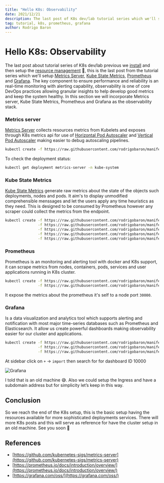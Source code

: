 ```yaml
---
title: "Hello K8s: Observability"
date: 2021/12/21
description: The last post of K8s dev/lab tutorial series which we'll setup Metrics Server, Kube State Metrics, Prometheus and Grafana.
tag: tutorial, k8s, prometheus, grafana
author: Rodrigo Baron
---
```


# Hello K8s: Observability

The last post about tutorial series of K8s dev/lab previous we [install](/posts/hello-k8s-install) and then setup the [resource management](/posts/hello-k8s-resource-management) 💪, this is the last post from the tutorial series which we'll setup [Metrics Server](#metrics-server), [Kube State Metrics](#kube-state-metrics), [Prometheus](#prometheus) and [Grafana](#grafana). The key component to ensure performance and reliability is an real-time monitoring with alerting capability, observability is one of core DevOps practices allowing granular insights to help develop good metrics and keep the system healthy. In this section we will incorporate Metrics server, Kube State Metrics, Prometheus and Grafana as the observability stack.

### Metrics server

[Metrics Server]([https://github.com/kubernetes-sigs/metrics-server](https://github.com/kubernetes-sigs/metrics-server)) collects resources metrics from Kubelets and exposes through K8s metrics api for use of [Horizontal Pod Autoscaler]([https://kubernetes.io/docs/tasks/run-application/horizontal-pod-autoscale/](https://kubernetes.io/docs/tasks/run-application/horizontal-pod-autoscale/)) and [Vertical Pod Autoscaler]([https://github.com/kubernetes/autoscaler/tree/master/vertical-pod-autoscaler/](https://github.com/kubernetes/autoscaler/tree/master/vertical-pod-autoscaler/)) making easier to debug autoscaling pipelines.

```bash
kubectl create -f https://raw.githubusercontent.com/rodrigobaron/manifests/main/metrics-server/components.yaml
```

To check the deployment status:

```bash
kubectl get deployment metrics-server -n kube-system
```

### Kube State Metrics

[Kube State Metrics]([https://github.com/kubernetes/kube-state-metrics](https://github.com/kubernetes/kube-state-metrics)) generate raw metrics about the state of the objects such deployments, nodes and pods. It aim's to display unmodified comprehensible menssages and let the users apply any time heuristics as they need. This is designed to be consumed by Prometheus however any scraper could collect the metrics from the endpoint.

```bash
kubectl create -f https://raw.githubusercontent.com/rodrigobaron/manifests/main/kube-state-metrics/cluster-role-binding.yaml \
               -f https://raw.githubusercontent.com/rodrigobaron/manifests/main/kube-state-metrics/cluster-role.yaml \
               -f https://raw.githubusercontent.com/rodrigobaron/manifests/main/kube-state-metrics/deployment.yaml \
               -f https://raw.githubusercontent.com/rodrigobaron/manifests/main/kube-state-metrics/service-account.yaml \
               -f https://raw.githubusercontent.com/rodrigobaron/manifests/main/kube-state-metrics/service.yaml
```

### Prometheus

Prometheus is an monitoring and alerting tool with docker and K8s support, it can scrape metrics from nodes, containers, pods, services and user applications running in K8s cluster. 

```bash
kubectl create -f https://raw.githubusercontent.com/rodrigobaron/manifests/main/prometheus/00-namespace.yaml \
               -f https://raw.githubusercontent.com/rodrigobaron/manifests/main/prometheus/deployment.yml
```

It expose the metrics about the prometheus it's self to a node port `30000`.

### Grafana

Is a data visualization and analytics tool which supports alerting and notification with most major time-series databases such as Prometheus and Elasticsearch. It allow us create powerful dashboards making observability easier for our cluster and applications.

```bash
kubectl create -f https://raw.githubusercontent.com/rodrigobaron/manifests/main/grafana/configmap.yaml \
               -f https://raw.githubusercontent.com/rodrigobaron/manifests/main/grafana/deployment.yaml \
               -f https://raw.githubusercontent.com/rodrigobaron/manifests/main/grafana/service.yaml
```

At sidebar click on `+` → `import` then search for for dashboard ID 10000

![Grafana](/images/hello-k8s-observability/grafana.png)

I told that is an old machine 😅. Also we could setup the Ingress and have a subdomain address but for simplicity let’s keep in this way.

## Conclusion

So we reach the end of the K8s setup, this is the basic setup having the resources available for more sophisticated deployments services. There will more K8s posts and this will serve as reference for have the cluster setup in an old machine. See you soon 👋

## References

- [https://github.com/kubernetes-sigs/metrics-server](https://github.com/kubernetes-sigs/metrics-server)
- [https://prometheus.io/docs/introduction/overview/](https://prometheus.io/docs/introduction/overview/)
- [https://grafana.com/oss/](https://grafana.com/oss/)